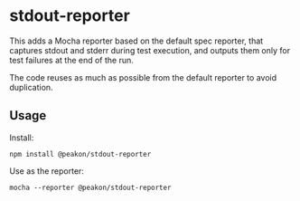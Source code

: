 # stdout-reporter

This adds a Mocha reporter based on the default spec reporter, that captures stdout and stderr during test execution, and outputs them only for test failures at the end of the run.

The code reuses as much as possible from the default reporter to avoid duplication.

## Usage

Install:

`npm install @peakon/stdout-reporter`

Use as the reporter:

`mocha --reporter @peakon/stdout-reporter`
